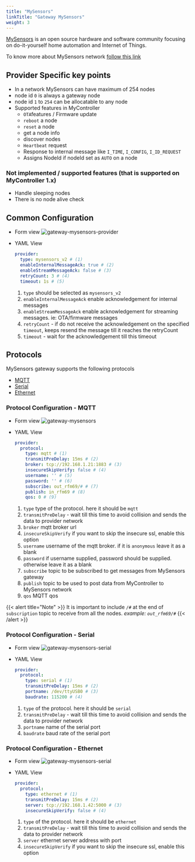```yaml
---
title: "MySensors"
linkTitle: "Gateway MySensors"
weight: 3
---
```


[MySensors](https://www.mysensors.org/) is an open source hardware and software community focusing on do-it-yourself home automation and Internet of Things.

To know more about MySensors network [follow this link](https://www.mysensors.org/about/network)

## Provider Specific key points
* In a network MySensors can have maximum of 254 nodes
* node id `0` is always a gateway node
* node id `1` to `254` can be allocatable to any node
* Supported features in MyController
  * `OTA`features / Firmware update
  * `reboot` a node
  * `reset` a node
  * get a node info
  * discover nodes
  * `Heartbeat` request
  * Response to internal message like `I_TIME`, `I_CONFIG`, `I_ID_REQUEST`
  * Assigns NodeId if nodeId set as `AUTO` on a node

### Not implemented / supported features (that is supported on MyController 1.x)
  * Handle sleeping nodes
  * There is no node alive check

## Common Configuration
* Form view
  ![gateway-mysensors-provider](/doc-images/gateway-provider-mysensors.png)

* YAML View
  ```yaml
  provider:
    type: mysensors_v2 # (1)
    enableInternalMessageAck: true # (2)
    enableStreamMessageAck: false # (3)
    retryCount: 3 # (4)
    timeout: 1s # (5)
  ```
  1. `type` should be selected as `mysensors_v2`
  2. `enableInternalMessageAck` enable acknowledgement for internal messages
  3. `enableStreamMessageAck` enable acknowledgement for streaming messages. ie: OTA/firmware messages  
  4. `retryCount` - if do not receive the acknowledgement on the specified `timeout`, keeps resend the message till it reaches the retryCount 
  5. `timeout` - wait for the acknowledgement till this timeout

## Protocols
MySensors gateway supports the following protocols
  - [MQTT](#protocol-configuration---mqtt)
  - [Serial](#protocol-configuration---serial)
  - [Ethernet](#protocol-configuration---ethernet)

### Protocol Configuration - MQTT
* Form view
  ![gateway-mysensors](/doc-images/gateway-mysensors-mqtt.png)

* YAML View
  ```yaml
  provider:
    protocol:
      type: mqtt # (1)
      transmitPreDelay: 15ms # (2)
      broker: tcp://192.168.1.21:1883 # (3)
      insecureSkipVerify: false # (4)
      username: '' # (5)
      password: '' # (6)
      subscribe: out_rfm69/# # (7)
      publish: in_rfm69 # (8)
      qos: 0 # (9)
  ```
  1. `type` type of the protocol. here it should be `mqtt`
  2. `transmitPreDelay` - wait till this time to avoid collision and sends the data to provider network
  3. `broker` mqtt broker url
  4. `insecureSkipVerify` if you want to skip the insecure ssl, enable this option
  5. `username` username of the mqtt broker. if it is `anonymous` leave it as a blank
  6. `password` if username supplied, password should be supplied. otherwise leave it as a blank
  7. `subscribe` topic to be subscribed to get messages from MySensors gateway
  8. `publish` topic to be used to post data from MyController to MySensors network
  9. `qos` MQTT qos

{{< alert title="Note" >}}
It is important to include `/#` at the end of `subscription` topic to receive from all the nodes. *example: `out_rfm69/#`*
{{< /alert >}}

### Protocol Configuration - Serial
* Form view
  ![gateway-mysensors-serial](/doc-images/gateway-mysensors-serial.png)

* YAML View
  ```yaml
  provider:
    protocol:
      type: serial # (1)
      transmitPreDelay: 15ms # (2)
      portname: /dev/ttyUSB0 # (3)
      baudrate: 115200 # (4)
  ```
  1. `type` of the protocol. here it should be `serial`
  2. `transmitPreDelay` - wait till this time to avoid collision and sends the data to provider network
  3. `portname` name of the serial port
  4. `baudrate` baud rate of the serial port

### Protocol Configuration - Ethernet
* Form view
  ![gateway-mysensors-serial](/doc-images/gateway-mysensors-ethernet.png)

* YAML View
  ```yaml
  provider:
    protocol:
      type: ethernet # (1)
      transmitPreDelay: 15ms # (2)
      server: tcp://192.168.1.42:5000 # (3)
      insecureSkipVerify: false # (4)
  ```
  1. `type` of the protocol. here it should be `ethernet`
  2. `transmitPreDelay` - wait till this time to avoid collision and sends the data to provider network
  3. `server` ethernet server address with port
  4. `insecureSkipVerify` if you want to skip the insecure ssl, enable this option
